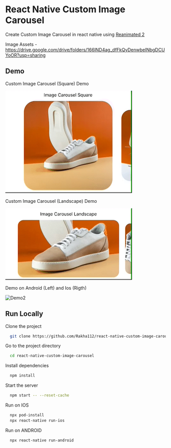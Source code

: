 # React Native Custom Image Carousel

Create Custom Image Carousel in react native using [Reanimated 2](https://docs.swmansion.com/react-native-reanimated/)

Image Assets - https://drive.google.com/drive/folders/166lND4ag_dfFkQyDenwbeINbgDCUYoOR?usp=sharing

## Demo

Custom Image Carousel (Square) Demo

![Demo1](https://github.com/Rakha112/react-native-custom-image-carousel/blob/main/Demo1.gif)

Custom Image Carousel (Landscape) Demo

![Demo1](https://github.com/Rakha112/react-native-custom-image-carousel/blob/main/Demo2.gif)

Demo on Android (Left) and Ios (Rigth)

![Demo2](https://github.com/Rakha112/react-native-custom-image-carousel/blob/main/Demo3.gif)

## Run Locally

Clone the project

```bash
  git clone https://github.com/Rakha112/react-native-custom-image-carousel.git
```

Go to the project directory

```bash
  cd react-native-custom-image-carousel
```

Install dependencies

```bash
  npm install
```

Start the server

```bash
  npm start -- --reset-cache
```

Run on IOS

```bash
  npx pod-install
  npx react-native run-ios
```

Run on ANDROID

```bash
  npx react-native run-android
```
